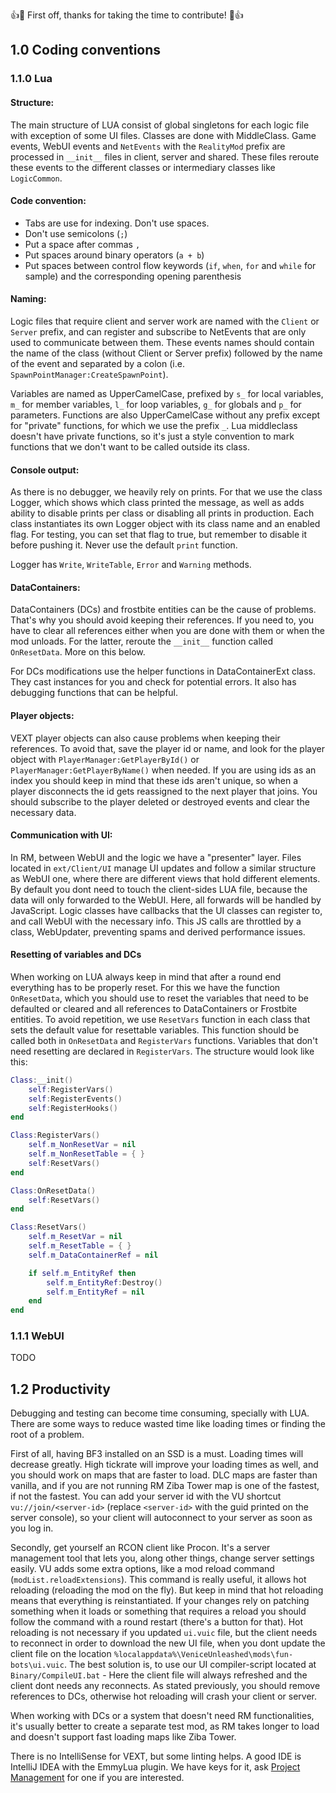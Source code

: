 👍🎉 First off, thanks for taking the time to contribute! 🎉👍

## 1.0 Coding conventions

### 1.1.0 Lua

#### Structure:

  The main structure of LUA consist of global singletons for each logic file with exception of some UI files. Classes are done with MiddleClass.
  Game events, WebUI events and `NetEvents` with the `RealityMod` prefix are processed in `__init__` files
  in client, server and shared. These files reroute these events to the different classes or intermediary
  classes like `LogicCommon`.

#### Code convention:

  * Tabs are use for indexing. Don't use spaces.
  * Don't use semicolons (`;`)
  * Put a space after commas `,`
  * Put spaces around binary operators (`a + b`)
  * Put spaces between control flow keywords (`if`, `when`, `for` and `while` for sample) and the corresponding opening parenthesis

#### Naming:

  Logic files that require client and server work are named with the `Client`
  or `Server` prefix, and can register and subscribe to NetEvents that are only used to communicate between
  them. These events names should contain the name of the class (without Client or Server prefix) followed by the
  name of the event and separated by a colon (i.e. `SpawnPointManager:CreateSpawnPoint`).

  Variables are named as UpperCamelCase, prefixed by `s_` for local variables, `m_` for member variables, `l_` for loop variables,
  `g_` for globals and `p_` for parameters. Functions are also UpperCamelCase without any prefix except for "private" functions, for which we use the prefix `_`. Lua middleclass doesn't have private functions, so it's just a style convention to mark functions that we don't want to be called outside its class.

#### Console output:

  As there is no debugger, we heavily rely on prints. For that we use the class Logger, which shows which class
  printed the message, as well as adds ability to disable prints per class or disabling all prints in production.
  Each class instantiates its own Logger object with its class name and an enabled flag. For testing, you can set that flag
  to true, but remember to disable it before pushing it.
  Never use the default `print` function.

  Logger has `Write`, `WriteTable`, `Error` and `Warning` methods.

#### DataContainers:

  DataContainers (DCs) and frostbite entities can be the cause of problems. That's why you should avoid keeping their
  references. If you need to, you have to clear all references either when you are done with them or when the
  mod unloads. For the latter, reroute the `__init__` function called `OnResetData`. More on this below.

  For DCs modifications use the helper functions in DataContainerExt class. They cast instances for you and check
  for potential errors. It also has debugging functions that can be helpful.

#### Player objects:

  VEXT player objects can also cause problems when keeping their references. To avoid that, save the player id or name,
  and look for the player object with `PlayerManager:GetPlayerById()` or `PlayerManager:GetPlayerByName()` when
  needed. If you
  are using ids as an index you should keep in mind that these ids aren't unique, so when a player disconnects the id
  gets reassigned to the next player that joins. You should subscribe to the player deleted or destroyed events and
  clear the necessary data.

#### Communication with UI:

  In RM, between WebUI and the logic we have a "presenter" layer. Files located in `ext/Client/UI` manage UI updates
  and follow a similar structure as WebUI one, where there are different views that hold different elements.
  By default you dont need to touch the client-sides LUA file, because the data will only forwarded to the WebUI. Here, all forwards will be handled by JavaScript.
  Logic classes have callbacks that the UI classes can register to, and call WebUI with the necessary info. This JS
  calls are throttled by a class, WebUpdater, preventing spams and derived performance issues.

#### Resetting of variables and DCs

  When working on LUA always keep in mind that after a round end everything has to be properly reset. For this we have
  the function `OnResetData`, which you should use to reset the variables that need to be defaulted or cleared and
  all references to DataContainers or Frostbite entities. To avoid repetition, we use `ResetVars`
  function in each class that sets the default value for resettable variables. This function should be called both in
  `OnResetData` and `RegisterVars` functions. Variables that don't need resetting are declared in `RegisterVars`.
  The structure would look like this:

  ```lua
  Class:__init()
      self:RegisterVars()
      self:RegisterEvents()
      self:RegisterHooks()
  end

  Class:RegisterVars()
      self.m_NonResetVar = nil
      self.m_NonResetTable = { }
      self:ResetVars()
  end

  Class:OnResetData()
      self:ResetVars()
  end

  Class:ResetVars()
      self.m_ResetVar = nil
      self.m_ResetTable = { }
      self.m_DataContainerRef = nil

      if self.m_EntityRef then
          self.m_EntityRef:Destroy()
          self.m_EntityRef = nil
      end
  end
  ```

### 1.1.1 WebUI

TODO

## 1.2 Productivity

Debugging and testing can become time consuming, specially with LUA. There are some ways to reduce wasted time like
loading times or finding the root of a problem.

First of all, having BF3 installed on an SSD is a must. Loading times will decrease greatly. High tickrate will
improve your loading times as well, and you should work on maps that are faster to load. DLC maps are faster than
vanilla, and if you are not running RM Ziba Tower map is one of the fastest, if not the fastest. You can
add your server id with the VU shortcut `vu://join/<server-id>` (replace `<server-id>` with the guid printed on the server console),
so your client will autoconnect to your server as soon as you log in.

Secondly, get yourself an RCON client like Procon. It's a server management tool that lets you, along other things,
change server settings easily. VU adds some extra options, like a mod reload command (`modList.reloadExtensions`).
This command is really useful, it allows hot reloading (reloading the mod on the fly). But keep in mind that hot
reloading means that everything is reinstantiated. If your changes rely on patching something when it loads or
something that requires a reload you should follow the command with a round restart (there's a button for that).
Hot reloading is not necessary if you updated `ui.vuic` file, but the client needs to reconnect in order to download
the new UI file, when you dont update the client file on the location `%localappdata%\VeniceUnleashed\mods\fun-bots\ui.vuic`.
The best solution is, to use our UI compiler-script located at `Binary/CompileUI.bat` - Here the client file will always
refreshed and the client dont needs any reconnects.
As stated previously, you should remove references to DCs, otherwise hot reloading will crash your client or server.

When working with DCs or a system that doesn't need RM functionalities, it's usually better to create a separate test
mod, as RM takes longer to load and doesn't support fast loading maps like Ziba Tower.

There is no IntelliSense for VEXT, but some linting helps. A good IDE is IntelliJ IDEA with the EmmyLua plugin.
We have keys for it, ask [Project Management](#project-management) for one if you are interested.
